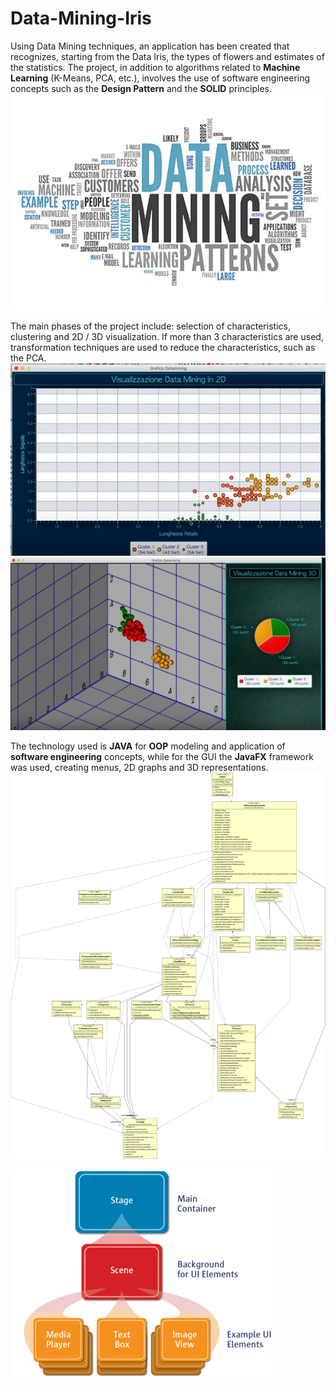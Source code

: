 # Data-Mining-Iris
Using Data Mining techniques, an application has been created that recognizes, starting from the Data Iris, the types of flowers and estimates of the statistics.
The project, in addition to algorithms related to **Machine Learning** (K-Means, PCA, etc.), involves the use of software engineering concepts such as the **Design Pattern** and the **SOLID** principles.
![Data Mining Concept](FotoProgetto.jpg)

The main phases of the project include: selection of characteristics, clustering and 2D / 3D visualization. If more than 3 characteristics are used, transformation techniques are used to reduce the characteristics, such as the PCA.
![Visual 2D](10.bmp)
![Visual 3D](19.bmp)

The technology used is **JAVA** for **OOP** modeling and application of **software engineering** concepts, while for the GUI the **JavaFX** framework was used, creating menus, 2D graphs and 3D representations.
![Class Diagram](umlCompleto.png)

![JavaFX Stage](stage.png)
